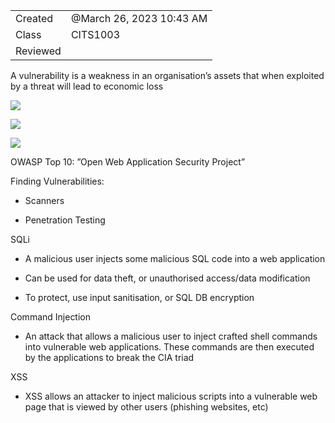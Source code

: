 

|   |   |
|---|---|
|Created|@March 26, 2023 10:43 AM|
|Class|CITS1003|
|Reviewed||

A vulnerability is a weakness in an organisation’s assets that when exploited by a threat will lead to economic loss

[![](Untitled%2024.png)](Vulnerabilities%20Wk%205%20366013227df142c2ab80f62e7d6846c3/Untitled.png)

[![](Untitled%201%205.png)](Vulnerabilities%20Wk%205%20366013227df142c2ab80f62e7d6846c3/Untitled%201.png)

[![](Untitled%202%203.png)](Vulnerabilities%20Wk%205%20366013227df142c2ab80f62e7d6846c3/Untitled%202.png)

OWASP Top 10: ”Open Web Application Security Project”

Finding Vulnerabilities:

- Scanners

- Penetration Testing

SQLi

- A malicious user injects some malicious SQL code into a web application

- Can be used for data theft, or unauthorised access/data modification

- To protect, use input sanitisation, or SQL DB encryption

Command Injection

- An attack that allows a malicious user to inject crafted shell commands into vulnerable web applications. These commands are then executed by the applications to break the CIA triad

XSS

- XSS allows an attacker to inject malicious scripts into a vulnerable web page that is viewed by other users (phishing websites, etc)